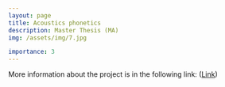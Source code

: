 ```yaml
---
layout: page
title: Acoustics phonetics
description: Master Thesis (MA)
img: /assets/img/7.jpg

importance: 3
---
```

<!---
redirect: https://unsplash.com--->

More information about the project is in the following link: ([Link](https://www.researchgate.net/project/Acoustic-Analysis-of-Kermanshahi-Kurdish-Vowels-System))
